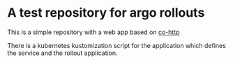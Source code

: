 # A test repository for argo rollouts

This is a simple repository with a web app based on [co-http]

There is a kubernetes kustomization script for the application which defines the service and the rollout application.


[co-http]: https://github.com/opsani/co-http